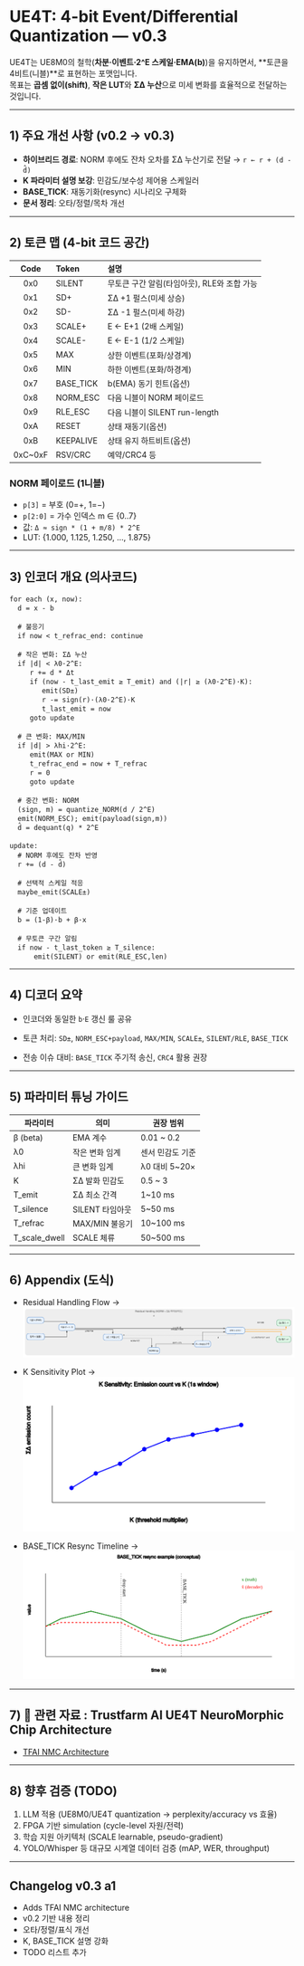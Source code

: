 # UE4T: 4-bit Event/Differential Quantization — v0.3

UE4T는 UE8M0의 철학(**차분·이벤트·2^E 스케일·EMA(b)**)을 유지하면서, **토큰을 4비트(니블)**로 표현하는 포맷입니다.  
목표는 **곱셈 없이(shift)**, **작은 LUT**와 **ΣΔ 누산**으로 미세 변화를 효율적으로 전달하는 것입니다.

---

## 1) 주요 개선 사항 (v0.2 → v0.3)

- **하이브리드 경로**: NORM 후에도 잔차 오차를 ΣΔ 누산기로 전달 → `r ← r + (d - d̂)`
- **K 파라미터 설명 보강**: 민감도/보수성 제어용 스케일러
- **BASE_TICK**: 재동기화(resync) 시나리오 구체화
- **문서 정리**: 오타/정렬/목차 개선

---

## 2) 토큰 맵 (4-bit 코드 공간)

| Code | Token      | 설명 |
|:---:|:-----------|:-----|
| 0x0 | SILENT     | 무토큰 구간 알림(타임아웃), RLE와 조합 가능 |
| 0x1 | SD+        | ΣΔ +1 펄스(미세 상승) |
| 0x2 | SD-        | ΣΔ -1 펄스(미세 하강) |
| 0x3 | SCALE+     | E ← E+1 (2배 스케일) |
| 0x4 | SCALE-     | E ← E-1 (1/2 스케일) |
| 0x5 | MAX        | 상한 이벤트(포화/상경계) |
| 0x6 | MIN        | 하한 이벤트(포화/하경계) |
| 0x7 | BASE_TICK  | b(EMA) 동기 힌트(옵션) |
| 0x8 | NORM_ESC   | 다음 니블이 NORM 페이로드 |
| 0x9 | RLE_ESC    | 다음 니블이 SILENT run-length |
| 0xA | RESET      | 상태 재동기(옵션) |
| 0xB | KEEPALIVE  | 상태 유지 하트비트(옵션) |
| 0xC~0xF | RSV/CRC | 예약/CRC4 등 |

### NORM 페이로드 (1니블)
- `p[3]` = 부호 (0=+, 1=−)  
- `p[2:0]` = 가수 인덱스 m ∈ {0..7}  
- 값: `Δ ≈ sign * (1 + m/8) * 2^E`  
- LUT: {1.000, 1.125, 1.250, …, 1.875}

---

## 3) 인코더 개요 (의사코드)

```text
for each (x, now):
  d = x - b

  # 불응기
  if now < t_refrac_end: continue

  # 작은 변화: ΣΔ 누산
  if |d| < λ0·2^E:
     r += d * Δt
     if (now - t_last_emit ≥ T_emit) and (|r| ≥ (λ0·2^E)·K):
        emit(SD±)
        r -= sign(r)·(λ0·2^E)·K
        t_last_emit = now
     goto update

  # 큰 변화: MAX/MIN
  if |d| > λhi·2^E:
     emit(MAX or MIN)
     t_refrac_end = now + T_refrac
     r = 0
     goto update

  # 중간 변화: NORM
  (sign, m) = quantize_NORM(d / 2^E)
  emit(NORM_ESC); emit(payload(sign,m))
  d̂ = dequant(q) * 2^E

update:
  # NORM 후에도 잔차 반영
  r += (d - d̂)

  # 선택적 스케일 적응
  maybe_emit(SCALE±)

  # 기준 업데이트
  b = (1-β)·b + β·x

  # 무토큰 구간 알림
  if now - t_last_token ≥ T_silence:
      emit(SILENT) or emit(RLE_ESC,len)
```

---
## 4) 디코더 요약

- 인코더와 동일한 `b`·`E` 갱신 룰 공유

- 토큰 처리: `SD±`, `NORM_ESC+payload`, `MAX/MIN`, `SCALE±`, `SILENT/RLE`, `BASE_TICK`

- 전송 이슈 대비: `BASE_TICK` 주기적 송신, `CRC4` 활용 권장

---
## 5) 파라미터 튜닝 가이드

| 파라미터            | 의미          | 권장 범위        |
| --------------- | ----------- | ------------ |
| β (beta)        | EMA 계수      | 0.01 \~ 0.2  |
| λ0              | 작은 변화 임계    | 센서 민감도 기준    |
| λhi             | 큰 변화 임계     | λ0 대비 5\~20× |
| K               | ΣΔ 발화 민감도   | 0.5 \~ 3     |
| T\_emit         | ΣΔ 최소 간격    | 1\~10 ms     |
| T\_silence      | SILENT 타임아웃 | 5\~50 ms     |
| T\_refrac       | MAX/MIN 불응기 | 10\~100 ms   |
| T\_scale\_dwell | SCALE 체류    | 50\~500 ms   |

---
## 6) Appendix (도식)

- Residual Handling Flow → ![appendix_A_flow.svg](diagrams/appendix_A_flow.svg)

- K Sensitivity Plot → ![appendix_B_K_sensitivity.svg](diagrams/appendix_B_K_sensitivity.svg)

- BASE_TICK Resync Timeline → ![appendix_C_BASE_TICK_resync.svg](diagrams/appendix_C_BASE_TICK_resync.svg)

---

## 7) 📎 관련 자료 : Trustfarm AI UE4T NeuroMorphic Chip Architecture
- [TFAI NMC Architecture](ue4t_nmc/TFAI_NMC_Architecture.md)

---
## 8) 향후 검증 (TODO)
  1. LLM 적용 (UE8M0/UE4T quantization → perplexity/accuracy vs 효율)
  2. FPGA 기반 simulation (cycle-level 자원/전력)
  3. 학습 지원 아키텍처 (SCALE learnable, pseudo-gradient)
  4. YOLO/Whisper 등 대규모 시계열 데이터 검증 (mAP, WER, throughput)
---

## Changelog v0.3 a1
- Adds TFAI NMC architecture
- v0.2 기반 내용 정리
- 오타/정렬/표식 개선
- K, BASE_TICK 설명 강화
- TODO 리스트 추가